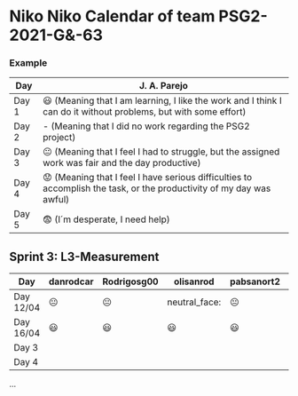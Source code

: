 # Niko Niko Calendar of team PSG2-2021-G&-63

### Example

| Day           | J. A. Parejo  |
| ------------- | ------------- |
| Day 1         |    :smiley: (Meaning that I am learning, I like the work and I think I can do it without problems, but with some effort) |
| Day 2         |    - (Meaning that I did no work regarding the PSG2 project)           |
| Day 3         |    :neutral_face:  (Meaning that I feel I had to struggle, but the assigned work was fair and the day productive)          |:fearful:
| Day 4         |    :worried: (Meaning that I feel I have serious difficulties to accomplish the task, or the productivity of my day was awful)           |
| Day 5         |    :fearful:   (I´m desperate, I need help)        |


## Sprint 3: L3-Measurement

| Day           | danrodcar    | Rodrigosg00  | olisanrod     | pabsanort2    | lucasperezweb     | 
| ------------- | ------------- | -------------  | -------------  | -------------  | -------------  
| Day 12/04     |:neutral_face: |:neutral_face: |neutral_face:    |:neutral_face: |:smiley:        | 
| Day 16/04     |:smiley:       |:smiley:       |   :smiley:     |:smiley:        |:smiley:        |   
| Day 3         |               |               |                |                |                |  
| Day 4         |               |               |                |                |                | 
...
